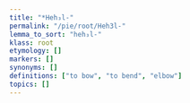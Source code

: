 ```yaml
---
title: "*Heh₃l-"
permalink: "/pie/root/Heh3l-"
lemma_to_sort: "heh₃l-"
klass: root
etymology: []
markers: []
synonyms: []
definitions: ["to bow", "to bend", "elbow"]
topics: []
---
```


